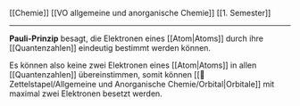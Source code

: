 [[Chemie]] [[VO allgemeine und anorganische Chemie]] [[1. Semester]]

---

 **Pauli-Prinzip** besagt, die Elektronen eines [[Atom|Atoms]] durch ihre [[Quantenzahlen]] eindeutig bestimmt werden können.

Es können also keine zwei Elektronen eines [[Atom|Atoms]] in allen [[Quantenzahlen]] übereinstimmen, somit können [[📂Zettelstapel/Allgemeine und Anorganische Chemie/Orbital|Orbitale]] mit maximal zwei Elektronen besetzt werden.